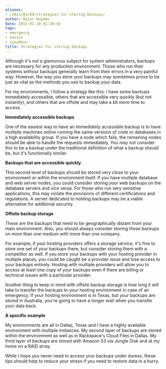 ```yaml
---
aliases:
- /2011/01/09/strategies-for-storing-backups/
author: Major Hayden
date: 2011-01-10 01:20:44
tags:
- emergency
- advice
- sysadmin
title: Strategies for storing backups
---
```


Although it's not a glamorous subject for system administrators, backups are necessary for any production environment. Those who run their systems without backups generally learn from their errors in a very painful way. However, the way you store your backups may sometimes prove to be just as vital as the methods you use to backup your data.

For my environments, I follow a strategy like this: I have some backups immediately accessible, others that are accessible very quickly (but not instantly), and others that are offsite and may take a bit more time to access.

**Immediately accessible backups**

One of the easiest way to have an immediately accessible backup is to have multiple machines online running the same versions of code or databases in a high availability group. If you have a node which fails, the remaining nodes should be able to handle the requests immediately. You may not consider this to be a backup under the traditional definition of what a backup should be, but it's functionally similar.

**Backups that are accessible quickly**

This second level of backups should be stored very close to your environment or within the environment itself. If you have multiple database and web server nodes, you could consider storing your web backups on the database servers and vice versa. For those who run very sensitive applications, this may violate the provisions of different certifications and regulations. A server dedicated to holding backups may be a viable alternative for additional security.

**Offsite backup storage**

These are the backups that need to be geographically distant from your main environment. Also, you should always consider storing these backups on more than one medium with more than one company.

For example, if your hosting providers offers a storage service, it's fine to store one set of your backups there, but consider storing them with a competitor as well. If you store your backups with your hosting provider in multiple places, you could be caught be a provider issue and lose access to your backups entirely. Hosting with multiple providers will allow you to access at least one copy of your backups even if there are billing or technical issues with a particular provider.

Another thing to keep in mind with offsite backup storage is how long it will take to transfer the backups to your hosting environment in case of an emergency. If your hosting environment is in Texas, but your backups are stored in Australia, you're going to have a longer wait when you transfer your data back.

**A specific example**

My environments are all in Dallas, Texas and I have a highly available environment with multiple instances. My second layer of backups are stored within the environment as well as in Rackspace's Cloud Files in Dallas. My third layer of backups are stored with Amazon S3 via Jungle Disk and at my home on a RAID array.

While I hope you never need to access your backups under duress, these tips should help to reduce your stress if you need to restore data in a hurry.